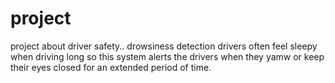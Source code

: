 # project
project about driver safety.. drowsiness detection
drivers often feel sleepy when driving long so this system alerts the drivers when they yamw or keep their eyes closed for an extended period of time.
